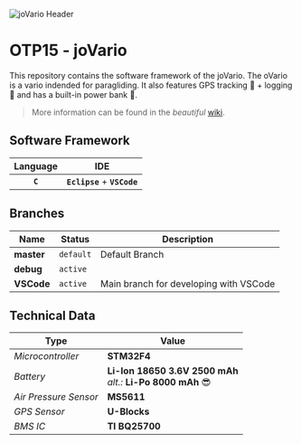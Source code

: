 ![joVario Header](https://github.com/knuffel-v2/OTP15_oVario/wiki/img/header.png)

# OTP15 - joVario
This repository contains the software framework of the joVario. The oVario is a vario indended for paragliding. It also features GPS tracking :round_pushpin: + logging :floppy_disk: and has a built-in power bank :battery:.

>More information can be found in the *beautiful* [wiki](https://github.com/knuffel-v2/OTP15_oVario/wiki/home).

## Software Framework
|Language|IDE|
|:---:|:---:|
|**`C`**|**`Eclipse`** + **`VSCode`**

## Branches
|Name|Status|Description|
|---|---|---|
|**master**|`default`| Default Branch|
|**debug**|`active`| |
|**VSCode**|`active`| Main branch for developing with VSCode|
 
## Technical Data
|Type|Value|
|---|---|
|*Microcontroller*| **STM32F4**|
|*Battery*| **Li-Ion 18650 3.6V 2500 mAh** </br> *alt.:* **Li-Po 8000 mAh** :sunglasses:|
|*Air Pressure Sensor*|**MS5611**|
|*GPS Sensor*|**U-Blocks**|
|*BMS IC*|**TI BQ25700**|


